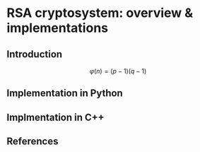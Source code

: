 # RSA cryptosystem: overview & implementations

## Introduction

$$\varphi(n) = (p - 1)(q - 1)$$

## Implementation in Python


## Implmentation in C++



## References